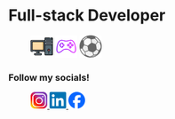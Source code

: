 # Full-stack Developer

<figure>
  <div> <img src="computer.png" width=40 height=40> <img src="controller.png" width=40 height=40> <img src="ball.png" width=40 height=40> </div>
</figure>



### Follow my socials!

<figure>
  <div id="badges">
    <a href="https://www.instagram.com/gtouf7">
      <img src="insta.png" width=30 height=30>
    </a>
    <a href="https://www.linkedin.com/in/georgiostoufexis7/">
      <img src="linkedin.png" width=30 height=30>
    </a>
    <a href="https://www.facebook.com/giorgostoufexis30">
      <img src="fb.png" width=30 height=30>
    </a>
  </div>
</figure>




<!--
**gtouf7/gtouf7** is a ✨ _special_ ✨ repository because its `README.md` (this file) appears on your GitHub profile.

Here are some ideas to get you started:

- 🔭 I’m currently working on ...
- 🌱 I’m currently learning ...
- 👯 I’m looking to collaborate on ...
- 🤔 I’m looking for help with ...
- 💬 Ask me about ...
- 📫 How to reach me: ...
- 😄 Pronouns: ...
- ⚡ Fun fact: ...
-->
